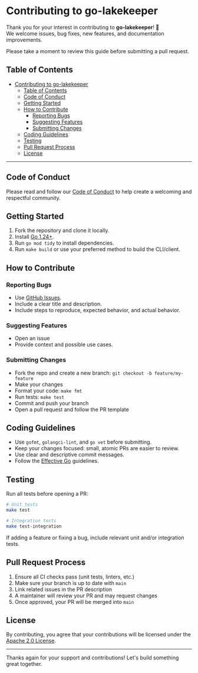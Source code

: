 # Contributing to go-lakekeeper

Thank you for your interest in contributing to **go-lakekeeper**! 🎉  
We welcome issues, bug fixes, new features, and documentation improvements.

Please take a moment to review this guide before submitting a pull request.

## Table of Contents

- [Contributing to go-lakekeeper](#contributing-to-go-lakekeeper)
  - [Table of Contents](#table-of-contents)
  - [Code of Conduct](#code-of-conduct)
  - [Getting Started](#getting-started)
  - [How to Contribute](#how-to-contribute)
    - [Reporting Bugs](#reporting-bugs)
    - [Suggesting Features](#suggesting-features)
    - [Submitting Changes](#submitting-changes)
  - [Coding Guidelines](#coding-guidelines)
  - [Testing](#testing)
  - [Pull Request Process](#pull-request-process)
  - [License](#license)

---

## Code of Conduct

Please read and follow our [Code of Conduct](CODE_OF_CONDUCT.md) to help create a welcoming and respectful community.

## Getting Started

1. Fork the repository and clone it locally.
2. Install [Go 1.24+](https://golang.org/dl/).
3. Run `go mod tidy` to install dependencies.
4. Run `make build` or use your preferred method to build the CLI/client.

## How to Contribute

### Reporting Bugs

- Use [GitHub Issues](https://github.com/baptistegh/go-lakekeeper/issues).
- Include a clear title and description.
- Include steps to reproduce, expected behavior, and actual behavior.

### Suggesting Features

- Open an issue
- Provide context and possible use cases.

### Submitting Changes

- Fork the repo and create a new branch: `git checkout -b feature/my-feature`
- Make your changes
- Format your code: `make fmt`
- Run tests: `make test`
- Commit and push your branch
- Open a pull request and follow the PR template

## Coding Guidelines

- Use `gofmt`, `golangci-lint`, and `go vet` before submitting.
- Keep your changes focused: small, atomic PRs are easier to review.
- Use clear and descriptive commit messages.
- Follow the [Effective Go](https://golang.org/doc/effective_go.html) guidelines.

## Testing

Run all tests before opening a PR:

```sh
# Unit tests
make test

# Integration tests
make test-integration
```

If adding a feature or fixing a bug, include relevant unit and/or integration tests.

## Pull Request Process

1. Ensure all CI checks pass (unit tests, linters, etc.)
2. Make sure your branch is up to date with `main`
3. Link related issues in the PR description
4. A maintainer will review your PR and may request changes
5. Once approved, your PR will be merged into `main`

## License

By contributing, you agree that your contributions will be licensed under the [Apache 2.0 License](LICENSE).

---

Thanks again for your support and contributions!
Let's build something great together.